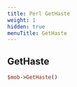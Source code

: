 ```yaml
---
title: Perl GetHaste
weight: 1
hidden: true
menuTitle: GetHaste
---
```

## GetHaste
```perl
$mob->GetHaste()
```